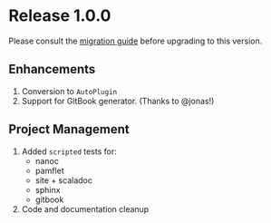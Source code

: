 # Release 1.0.0

Please consult the [migration guide] before upgrading to this version.

## Enhancements

1. Conversion to `AutoPlugin`
2. Support for GitBook generator. (Thanks to @jonas!)

## Project Management

1. Added `scripted` tests for:
   * nanoc
   * pamflet
   * site + scaladoc
   * sphinx
   * gitbook
2. Code and documentation cleanup

[migration guide]: https://www.scala-sbt.org/sbt-site/migration-guide.html#from-version-0.x.x-to-1.x.x
